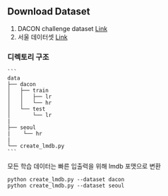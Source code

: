 ## Download Dataset
1. DACON challenge dataset [Link](https://drive.google.com/file/d/17Ui8Pc6NiPTd6dBsZJr8XS4l9S9F-wyL/view)
2. 서울 데이터셋 [Link](https://data.seoul.go.kr/etc/aiEduData.do)

### 디렉토리 구조

    ```
    data
    ├── dacon
    │   ├── train
    │   │   ├── lr
    │   │   └── hr
    │   └── test
    │       └── lr
    |
    ├── seoul
    |    └── hr
    |
    └── create_lmdb.py
    ```

모든 학습 데이터는 빠른 입출력을 위해 lmdb 포맷으로 변환

```
python create_lmdb.py --dataset dacon
python create_lmdb.py --dataset seoul
```


